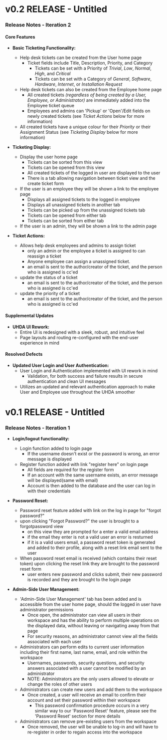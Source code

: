 # v0.2 RELEASE - Untitled

### Release Notes - Iteration 2

#### Core Features

* **Basic Ticketing Functionality:**  
    + Help desk tickets can be created from the User home page
        - Ticket fields include Title, Description, Priority, and Category  
           * Tickets can be set with a Priority of _Trivial_, _Low_, _Normal_, _High_, and _Critical_
           * Tickets can be set with a Category of _General_, _Software_, _Hardware_, _Internet_, or _Installation Request_
    + Help desk tickets can also be created from the Employee home page 
        - All created tickets _(regardless of being created by a User, Employee, or Administrator)_ are immediately added into the Employee ticket queue
        - Employees and admins can 'Pickup' or 'Open'/Edit fields on newly created tickets (see _Ticket Actions_ below for more information)
    + All created tickets have a unique colour for their _Priority_ or their Assignment Status (see _Ticketing Display_ below for more information)  

* **Ticketing Display:**  
    + Display the user home page 
        - Tickets can be sorted from this view
        - Tickets can be opened from this view
        - All created tickets of the logged in user are displayed to the user
        - There is a tab allowing navigation between ticket view and the create ticket form
    + If the user is an employee they will be shown a link to the employee page
        - Displays all assigned tickets to the logged in employee
        - Displays all unassigned tickets in another tab 
        - Tickets can be picked up from the unassigned tickets tab
        - Tickets can be opened from either tab
        - Tickets can be sorted from either tab
    + If the user is an admin, they will be shown a link to the admin page  

* **Ticket Actions:**  
	* Allows help desk employees and admins to assign ticket  
		* only an admin or the employee a ticket is assigned to can reassign a ticket
		* Anyone employee can assign a unassigned ticket. 
		* an email is sent to the author/creator of the ticket, and the person who is assigned is cc'ed
	* update the status of a ticket
		* an email is sent to the author/creator of the ticket, and the person who is assigned is cc'ed
	* update the priority of a ticket
		* an email is sent to the author/creator of the ticket, and the person who is assigned is cc'ed  
  
#### Supplemental Updates

* **UHDA UI Rework:**
    + Entire UI is redesigned with a sleek, robust, and intuitive feel
    + Page layouts and routing re-configured with the end-user experience in mind

#### Resolved Defects

* **Updated User Login and User Authentication:**
     + User Login and Authentication implemented with UI rework in mind
          * Validation, for both success and failure results in secure authentication and clean UI messages
     + Utilizes an updated and relevant authentication approach to make User and Employee use throughout the UHDA smoother

# v0.1 RELEASE - Untitled

### Release Notes - Iteration 1

* **Login/logout functionality:**  
	* Login function added to login page
        * If the username doesn't exist or the password is wrong, an error message is displayed
    * Register function added with link "register here" on login page
        * All fields are required for the register form
        * If an account with the same username exists, an error message will be displayed(same with email)
        * Account is then added to the database and the user can log in with their credentials 
  
* **Password Reset:**  
	* Password reset feature added with link on the log in page for "forgot password?"  
	* upon clicking "Forgot Password?" the user is brought to a forgotpassword view  
		* on this view they are prompted for a enter a valid email address  
		* if the email they enter is not a valid user an error is resturned  
		* if it is a valid users email, a password reset token is generated and added to their profile, along with a reset link email sent to the user  
	* When password reset email is received (which contains their reset token) upon clicking the reset link they are brought to the password reset form  
		* user enters new password and clicks submit, their new password is recorded and they are brought to the login page  
  
* **Admin-Side User Management:**  
	* 'Admin-Side User Management' tab has been added and is accessible from the user home page, should the logged in user have administrator permissions
        * Once open, the administrator can view all users in their workspace and has the ability to perform multiple operations on the displayed data, without leaving or navigating away from that page
		* For security reasons, an administrator cannot view all the fields associated with each user
	* Administrators can perform edits to current user information including their first name, last name, email, and role within the workspace
		* Usernames, passwords, security questions, and security answers associated with a user cannot be modified by an administrator
		* NOTE: Administrators are the only users allowed to elevate or change the roles of other users
	* Administrators can create new users and add them to the workspace
		* Once created, a user will receive an email to confirm their account and set their password within their workspace
			* This password confirmation procedure occurs in a very similar way to our 'Password Reset' feature, please see the 'Password Reset' section for more details
	* Administrators can remove pre-existing users from the workspace
		* Once removed, the user will be unable to log-in and will have to re-register in order to regain access into the workspace